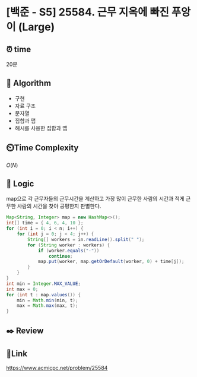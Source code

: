 # [백준 - S5] 25584. 근무 지옥에 빠진 푸앙이 (Large)

## ⏰ **time**

20분

## :pushpin: **Algorithm**

- 구현
- 자료 구조
- 문자열
- 집합과 맵
- 해시를 사용한 집합과 맵

## ⏲️**Time Complexity**

$O(N)$

## :round_pushpin: **Logic**
map으로 각 근무자들의 근무시간을 계산하고 가장 많이 근무한 사람의 시간과 적게 근무한 사람의 시간을 찾아 공평한지 판별한다.

```java
Map<String, Integer> map = new HashMap<>();
int[] time = { 4, 6, 4, 10 };
for (int i = 0; i < n; i++) {
    for (int j = 0; j < 4; j++) {
        String[] workers = in.readLine().split(" ");
        for (String worker : workers) {
            if (worker.equals("-"))
                continue;
            map.put(worker, map.getOrDefault(worker, 0) + time[j]);
        }
    }
}
int min = Integer.MAX_VALUE;
int max = 0;
for (int t : map.values()) {
    min = Math.min(min, t);
    max = Math.max(max, t);
}
```
## :black_nib: **Review**

## 📡**Link**
https://www.acmicpc.net/problem/25584